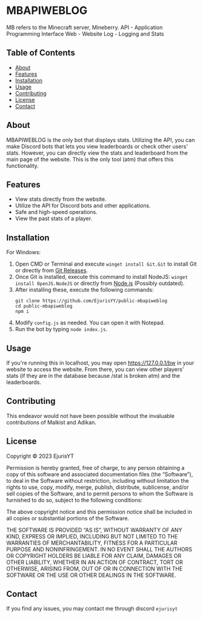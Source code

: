 # MBAPIWEBLOG

MB refers to the Minecraft server, Mineberry.
API - Application Programming Interface
Web - Website
Log - Logging and Stats

## Table of Contents
- [About](#about)
- [Features](#features)
- [Installation](#installation)
- [Usage](#Usage)
- [Contributing](#contributing)
- [License](#license)
- [Contact](#contact)

## About
MBAPIWEBLOG is the only bot that displays stats. Utilizing the API, you can make Discord bots that lets you view leaderboards or check other users' stats. However, you can directly view the stats and leaderboard from the main page of the website. This is the only tool (atm) that offers this functionality.

## Features
- View stats directly from the website.
- Utilize the API for Discord bots and other applications.
- Safe and high-speed operations.
- View the past stats of a player.

## Installation
For Windows:
1. Open CMD or Terminal and execute `winget install Git.Git` to install Git or directly from [Git Releases](https://github.com/git-for-windows/git/releases/latest/).
2. Once Git is installed, execute this command to install NodeJS: `winget install OpenJS.NodeJS` or directly from [Node.js](https://nodejs.org/dist/latest/node-v21.3.0-x64.msi) (Possibly outdated).
3. After installing these, execute the following commands:
    ```
    git clone https://github.com/EjurisYY/public-mbapiweblog
    cd public-mbapiweblog
    npm i
    ```
4. Modify `config.js` as needed. You can open it with Notepad.
5. Run the bot by typing `node index.js`.

## Usage
If you're running this in localhost, you may open https://127.0.0.1/bw in your website to access the website. From there, you can view other players' stats (if they are in the database because /stat is broken atm) and the leaderboards.

## Contributing
This endeavor would not have been possible without the invaluable contributions of Malkist and Adikan.

## License
Copyright © 2023 EjurisYT

Permission is hereby granted, free of charge, to any person obtaining a copy of this software and associated documentation files (the “Software”), to deal in the Software without restriction, including without limitation the rights to use, copy, modify, merge, publish, distribute, sublicense, and/or sell copies of the Software, and to permit persons to whom the Software is furnished to do so, subject to the following conditions:

The above copyright notice and this permission notice shall be included in all copies or substantial portions of the Software.

THE SOFTWARE IS PROVIDED “AS IS”, WITHOUT WARRANTY OF ANY KIND, EXPRESS OR IMPLIED, INCLUDING BUT NOT LIMITED TO THE WARRANTIES OF MERCHANTABILITY, FITNESS FOR A PARTICULAR PURPOSE AND NONINFRINGEMENT. IN NO EVENT SHALL THE AUTHORS OR COPYRIGHT HOLDERS BE LIABLE FOR ANY CLAIM, DAMAGES OR OTHER LIABILITY, WHETHER IN AN ACTION OF CONTRACT, TORT OR OTHERWISE, ARISING FROM, OUT OF OR IN CONNECTION WITH THE SOFTWARE OR THE USE OR OTHER DEALINGS IN THE SOFTWARE.

## Contact
If you find any issues, you may contact me through discord `ejurisyt`

